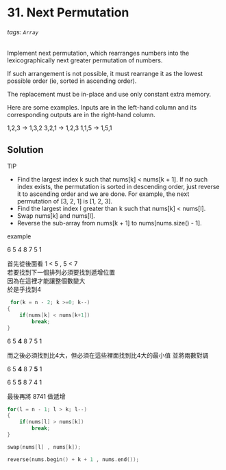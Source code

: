 # 31. Next Permutation
###### tags: `Array`

Implement next permutation, which rearranges numbers into the lexicographically next greater permutation of numbers.

If such arrangement is not possible, it must rearrange it as the lowest possible order (ie, sorted in ascending order).

The replacement must be in-place and use only constant extra memory.

Here are some examples. Inputs are in the left-hand column and its corresponding outputs are in the right-hand column.

1,2,3 → 1,3,2
3,2,1 → 1,2,3
1,1,5 → 1,5,1


## Solution

TIP

- Find the largest index k such that nums[k] < nums[k + 1]. If no such index exists, the permutation is sorted in descending order, just reverse it to ascending order and we are done. For example, the next permutation of [3, 2, 1] is [1, 2, 3].
- Find the largest index l greater than k such that nums[k] < nums[l].
- Swap nums[k] and nums[l].
- Reverse the sub-array from nums[k + 1] to nums[nums.size() - 1].

example 

6 5 4 8 7 5 1

首先從後面看 1 < 5 , 5 < 7   
若要找到下一個排列必須要找到遞增位置  
因為在這裡才能讓整個數變大  
於是乎找到4 

```cpp
 for(k = n - 2; k >=0; k--)
{
    if(nums[k] < nums[k+1])
        break;
}
```

6 5 **4** 8 7 5 1  

而之後必須找到比4大，但必須在這些裡面找到比4大的最小值
並將兩數對調

6 5 **4** 8 7 **5** 1

6 5 **5** 8 7 4 1

最後再將 8741 做遞增

```cpp
for(l = n - 1; l > k; l--)
{
    if(nums[l] > nums[k])
        break;
}

swap(nums[l] , nums[k]);

reverse(nums.begin() + k + 1 , nums.end());
```